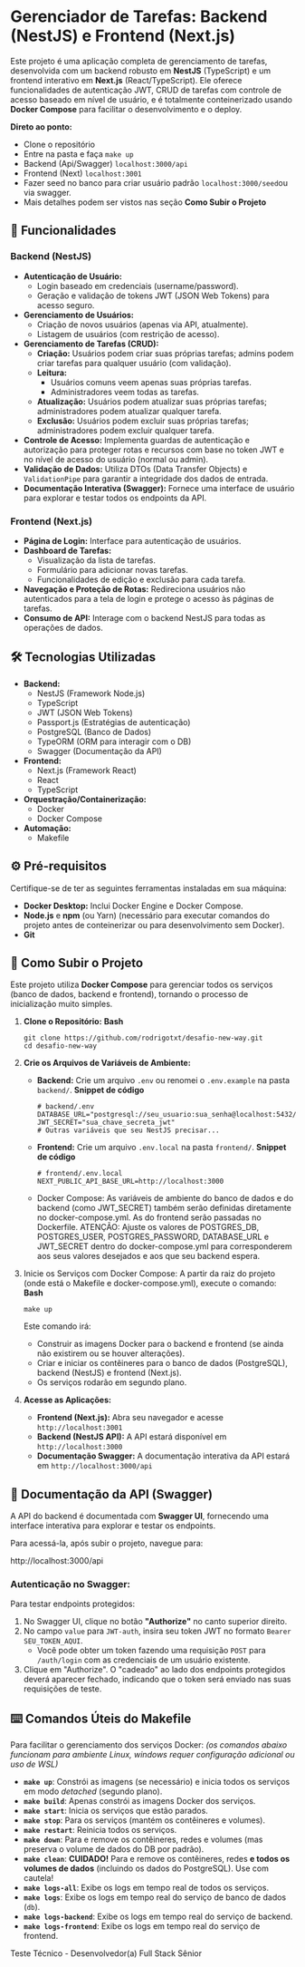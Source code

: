 # Gerenciador de Tarefas: Backend (NestJS) e Frontend (Next.js)

Este projeto é uma aplicação completa de gerenciamento de tarefas, desenvolvida com um backend robusto em **NestJS** (TypeScript) e um frontend interativo em **Next.js** (React/TypeScript). Ele oferece funcionalidades de autenticação JWT, CRUD de tarefas com controle de acesso baseado em nível de usuário, e é totalmente conteinerizado usando **Docker Compose** para facilitar o desenvolvimento e o deploy.

**Direto ao ponto:**

- Clone o repositório
- Entre na pasta e faça `make up`
- Backend (Api/Swagger) `localhost:3000/api`
- Frontend (Next) `localhost:3001`
- Fazer seed no banco para criar usuário padrão `localhost:3000/seed`ou via swagger.
- Mais detalhes podem ser vistos nas seção **Como Subir o Projeto**

## 🚀 Funcionalidades

### **Backend (NestJS)**

* **Autenticação de Usuário:**
  * Login baseado em credenciais (username/password).
  * Geração e validação de tokens JWT (JSON Web Tokens) para acesso seguro.
* **Gerenciamento de Usuários:**
  * Criação de novos usuários (apenas via API, atualmente).
  * Listagem de usuários (com restrição de acesso).
* **Gerenciamento de Tarefas (CRUD):**
  * **Criação:** Usuários podem criar suas próprias tarefas; admins podem criar tarefas para qualquer usuário (com validação).
  * **Leitura:**
    * Usuários comuns veem apenas suas próprias tarefas.
    * Administradores veem todas as tarefas.
  * **Atualização:** Usuários podem atualizar suas próprias tarefas; administradores podem atualizar qualquer tarefa.
  * **Exclusão:** Usuários podem excluir suas próprias tarefas; administradores podem excluir qualquer tarefa.
* **Controle de Acesso:** Implementa guardas de autenticação e autorização para proteger rotas e recursos com base no token JWT e no nível de acesso do usuário (normal ou admin).
* **Validação de Dados:** Utiliza DTOs (Data Transfer Objects) e `ValidationPipe` para garantir a integridade dos dados de entrada.
* **Documentação Interativa (Swagger):** Fornece uma interface de usuário para explorar e testar todos os endpoints da API.

### **Frontend (Next.js)**

* **Página de Login:** Interface para autenticação de usuários.
* **Dashboard de Tarefas:**
  * Visualização da lista de tarefas.
  * Formulário para adicionar novas tarefas.
  * Funcionalidades de edição e exclusão para cada tarefa.
* **Navegação e Proteção de Rotas:** Redireciona usuários não autenticados para a tela de login e protege o acesso às páginas de tarefas.
* **Consumo de API:** Interage com o backend NestJS para todas as operações de dados.

## 🛠️ Tecnologias Utilizadas

* **Backend:**
  * NestJS (Framework Node.js)
  * TypeScript
  * JWT (JSON Web Tokens)
  * Passport.js (Estratégias de autenticação)
  * PostgreSQL (Banco de Dados)
  * TypeORM (ORM para interagir com o DB)
  * Swagger (Documentação da API)
* **Frontend:**
  * Next.js (Framework React)
  * React
  * TypeScript
* **Orquestração/Containerização:**
  * Docker
  * Docker Compose
* **Automação:**
  * Makefile

## ⚙️ Pré-requisitos

Certifique-se de ter as seguintes ferramentas instaladas em sua máquina:

* **Docker Desktop:** Inclui Docker Engine e Docker Compose.
* **Node.js** e **npm** (ou Yarn) (necessário para executar comandos do projeto antes de conteinerizar ou para desenvolvimento sem Docker).
* **Git**

## 🚀 Como Subir o Projeto

Este projeto utiliza **Docker Compose** para gerenciar todos os serviços (banco de dados, backend e frontend), tornando o processo de inicialização muito simples.

1. **Clone o Repositório:**
   **Bash**

   ```
   git clone https://github.com/rodrigotxt/desafio-new-way.git
   cd desafio-new-way
   ```
2. **Crie os Arquivos de Variáveis de Ambiente:**

   * **Backend:** Crie um arquivo `.env`  ou renomei o `.env.example` na pasta `backend/`.
     **Snippet de código**

     ```
     # backend/.env
     DATABASE_URL="postgresql://seu_usuario:sua_senha@localhost:5432/seu_banco"
     JWT_SECRET="sua_chave_secreta_jwt"
     # Outras variáveis que seu NestJS precisar...
     ```
   * **Frontend:** Crie um arquivo `.env.local` na pasta `frontend/`.
     **Snippet de código**

     ```
     # frontend/.env.local
     NEXT_PUBLIC_API_BASE_URL=http://localhost:3000
     ```
   * Docker Compose: As variáveis de ambiente do banco de dados e do backend (como JWT\_SECRET) também serão definidas diretamente no docker-compose.yml. As do frontend serão passadas no Dockerfile.
     ATENÇÃO: Ajuste os valores de POSTGRES\_DB, POSTGRES\_USER, POSTGRES\_PASSWORD, DATABASE\_URL e JWT\_SECRET dentro do docker-compose.yml para corresponderem aos seus valores desejados e aos que seu backend espera.
3. Inicie os Serviços com Docker Compose:
   A partir da raiz do projeto (onde está o Makefile e docker-compose.yml), execute o comando:
   **Bash**

   ```
   make up
   ```

   Este comando irá:

   * Construir as imagens Docker para o backend e frontend (se ainda não existirem ou se houver alterações).
   * Criar e iniciar os contêineres para o banco de dados (PostgreSQL), backend (NestJS) e frontend (Next.js).
   * Os serviços rodarão em segundo plano.
4. **Acesse as Aplicações:**

   * **Frontend (Next.js):** Abra seu navegador e acesse `http://localhost:3001`
   * **Backend (NestJS API):** A API estará disponível em `http://localhost:3000`
   * **Documentação Swagger:** A documentação interativa da API estará em `http://localhost:3000/api`

## 📖 Documentação da API (Swagger)

A API do backend é documentada com **Swagger UI**, fornecendo uma interface interativa para explorar e testar os endpoints.

Para acessá-la, após subir o projeto, navegue para:

http://localhost:3000/api

### **Autenticação no Swagger:**

Para testar endpoints protegidos:

1. No Swagger UI, clique no botão **"Authorize"** no canto superior direito.
2. No campo `value` para `JWT-auth`, insira seu token JWT no formato `Bearer SEU_TOKEN_AQUI`.
   * Você pode obter um token fazendo uma requisição `POST` para `/auth/login` com as credenciais de um usuário existente.
3. Clique em "Authorize". O "cadeado" ao lado dos endpoints protegidos deverá aparecer fechado, indicando que o token será enviado nas suas requisições de teste.

## ⌨️ Comandos Úteis do Makefile

Para facilitar o gerenciamento dos serviços Docker:
_(os comandos abaixo funcionam para ambiente Linux, windows requer configuração adicional ou uso de WSL)_

* **`make up`**: Constrói as imagens (se necessário) e inicia todos os serviços em modo *detached* (segundo plano).
* **`make build`**: Apenas constrói as imagens Docker dos serviços.
* **`make start`**: Inicia os serviços que estão parados.
* **`make stop`**: Para os serviços (mantém os contêineres e volumes).
* **`make restart`**: Reinicia todos os serviços.
* **`make down`**: Para e remove os contêineres, redes e volumes (mas preserva o volume de dados do DB por padrão).
* **`make clean`**: **CUIDADO!** Para e remove os contêineres, redes **e todos os volumes de dados** (incluindo os dados do PostgreSQL). Use com cautela!
* **`make logs-all`**: Exibe os logs em tempo real de todos os serviços.
* **`make logs`**: Exibe os logs em tempo real do serviço de banco de dados (`db`).
* **`make logs-backend`**: Exibe os logs em tempo real do serviço de backend.
* **`make logs-frontend`**: Exibe os logs em tempo real do serviço de frontend.

Teste Técnico -  Desenvolvedor(a) Full Stack Sênior
